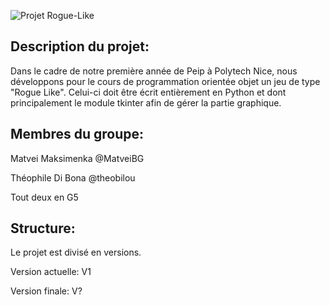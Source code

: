 ![Projet Rogue-Like](https://github.com/MatveiBG/Projet_Rogue_Like/blob/main/repository-open-graph-template.png?raw=true)

## Description du projet:
Dans le cadre de notre première année de Peip à Polytech Nice, nous développons pour le cours de programmation orientée objet un jeu de type "Rogue Like". Celui-ci doit être écrit entièrement en Python et dont principalement le module tkinter afin de gérer la partie graphique.

## Membres du groupe:

Matvei Maksimenka @MatveiBG

Théophile Di Bona @theobilou

Tout deux en G5

## Structure:

Le projet est divisé en versions.

Version actuelle: V1

Version finale: V?

